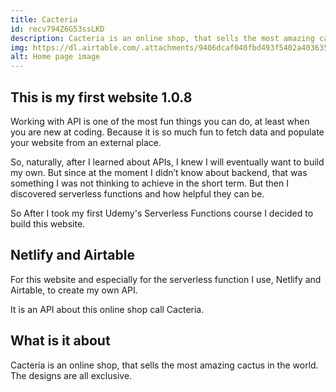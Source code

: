 ```yaml
---
title: Cacteria
id: recv794Z6G53ssLKD
description: Cacteria is an online shop, that sells the most amazing cactus in the world. The designs are all exclusive.
img: https://dl.airtable.com/.attachments/9406dcaf040fbd493f5402a403635022/8d66bace/myfirstwebsite1_0_8.png
alt: Home page image
---
```


## This is my first website 1.0.8

Working with API is one of the most fun things you can do, at least when you are new at coding. Because it is so much fun to fetch data and populate your website from an external place.

So, naturally, after I learned about APIs, I knew I will eventually want to build my own. But since at the moment I didn’t know about backend, that was something I was not thinking to achieve in the short term. But then I discovered serverless functions and how helpful they can be.

So After I took my first Udemy's Serverless Functions course I decided to build this website.

## Netlify and Airtable

For this website and especially for the serverless function I use, Netlify and Airtable, to create my own API.

It is an API about this online shop call Cacteria.

## What is it about

Cacteria is an online shop, that sells the most amazing cactus in the world. The designs are all exclusive.

